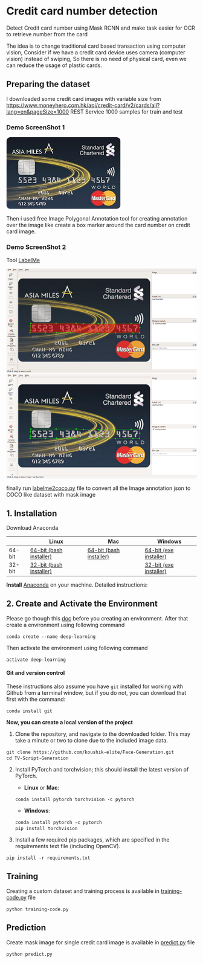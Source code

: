 # Credit card number detection
Detect Credit card number using Mask RCNN and make task easier for OCR to retrieve number from the card

The idea is to change traditional card based transaction using computer vision, Consider if we have a credit card device uses camera (computer vision) instead of swiping, So there is no need of physical card, even we can reduce the usage of plastic cards. 

## Preparing the dataset

I downloaded some credit card images with variable size from https://www.moneyhero.com.hk/api/credit-card/v2/cards/all?lang=en&pageSize=1000 REST Service 1000 samples for train and test

### Demo ScreenShot 1
![ScreenShot_1](images/image_6.jpg?raw=true "ScreenShot_1")

Then i used free Image Polygonal Annotation tool for creating annotation over the image like create a box marker around the card number on credit card image.

### Demo ScreenShot 2
Tool [LabelMe](https://github.com/wkentaro/labelme)

![ScreenShot_2](images/labelme1.png?raw=true "ScreenShot_2")
![ScreenShot_3](images/labelme2.png?raw=true "ScreenShot_3")

finally run [labelme2coco.py](labelme2coco.py) file to convert all the Image annotation json to COCO like dataset with mask image


## 1. Installation

Download Anaconda

|        | Linux | Mac | Windows | 
|--------|-------|-----|---------|
| 64-bit | [64-bit (bash installer)][lin64] | [64-bit (bash installer)][mac64] | [64-bit (exe installer)][win64]
| 32-bit | [32-bit (bash installer)][lin32] |  | [32-bit (exe installer)][win32]

[win64]: https://repo.anaconda.com/archive/Anaconda3-2018.12-Windows-x86_64.exe
[win32]: https://repo.anaconda.com/archive/Anaconda3-2018.12-Windows-x86.exe
[mac64]: https://repo.anaconda.com/archive/Anaconda3-2018.12-MacOSX-x86_64.sh
[lin64]: https://repo.anaconda.com/archive/Anaconda3-2018.12-Linux-x86_64.sh
[lin32]: https://repo.anaconda.com/archive/Anaconda3-2018.12-Linux-x86.sh

**Install** [Anaconda](https://docs.anaconda.com/anaconda/install/) on your machine. Detailed instructions:

## 2. Create and Activate the Environment

Please go though this [doc](https://conda.io/projects/conda/en/latest/user-guide/tasks/manage-environments.html) before you creating an environment.
After that create a environment using following command

```
conda create --name deep-learning
```

Then activate the environment using following command

```
activate deep-learning
```

#### Git and version control
These instructions also assume you have `git` installed for working with Github from a terminal window, but if you do not, you can download that first with the command:
```
conda install git
```

**Now, you can create a local version of the project**

1. Clone the repository, and navigate to the downloaded folder. This may take a minute or two to clone due to the included image data.
```
git clone https://github.com/koushik-elite/Face-Generation.git
cd TV-Script-Generation
```

2. Install PyTorch and torchvision; this should install the latest version of PyTorch.
	
	- __Linux__ or __Mac__: 
	```
	conda install pytorch torchvision -c pytorch 
	```
	- __Windows__: 
	```
	conda install pytorch -c pytorch
	pip install torchvision
	```

3. Install a few required pip packages, which are specified in the requirements text file (including OpenCV).
```
pip install -r requirements.txt
```

## Training

Creating a custom dataset and training process is available in [training-code.py](training-code.py) file
```
python training-code.py
```

## Prediction

Create mask image for single credit card image is available in [predict.py](predict.py) file
```
python predict.py
```
